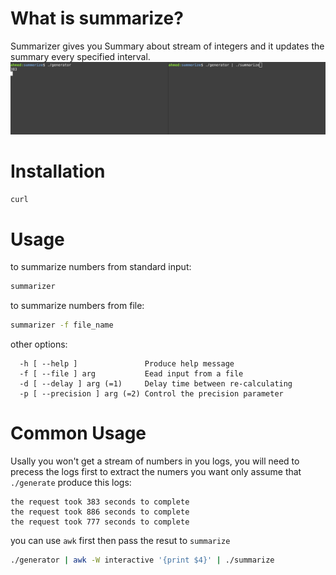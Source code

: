# What is summarize?
Summarizer gives you Summary about stream of integers and it updates the summary every specified interval.
![example.gif](example.gif)

# Installation
```bash
curl 
```
# Usage
to summarize numbers from standard input:
```bash
summarizer
```

to summarize numbers from file:
```bash
summarizer -f file_name
```

other options:
```
  -h [ --help ]               Produce help message
  -f [ --file ] arg           Eead input from a file
  -d [ --delay ] arg (=1)     Delay time between re-calculating
  -p [ --precision ] arg (=2) Control the precision parameter
```

# Common Usage
Usally you won't get a stream of numbers in you logs, you will need to precess the logs first to extract the numers you want only
assume that `./generate` produce this logs:
```
the request took 383 seconds to complete
the request took 886 seconds to complete
the request took 777 seconds to complete
```
you can use `awk` first then pass the resut to `summarize`
```bash
./generator | awk -W interactive '{print $4}' | ./summarize
```